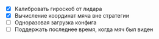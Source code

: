 - [x] Калибровать гироскоб от лидара
- [x] Вычисление координат мяча вне стратегии
- [ ] Одноразовая загрузка конфига
- [ ] Поддержать последнее время, когда мяч был виден
